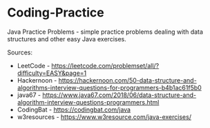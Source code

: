 # Coding-Practice

Java Practice Problems - simple practice problems dealing with data structures and
                         other easy Java exercises.

Sources: 
  - LeetCode - https://leetcode.com/problemset/all/?difficulty=EASY&page=1
  - Hackernoon - https://hackernoon.com/50-data-structure-and-algorithms-interview-questions-for-programmers-b4b1ac61f5b0
  - java67 - https://www.java67.com/2018/06/data-structure-and-algorithm-interview-questions-programmers.html
  - CodingBat - https://codingbat.com/java
  - w3resources - https://www.w3resource.com/java-exercises/
